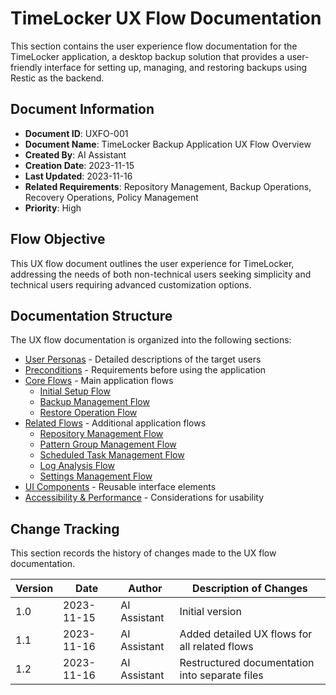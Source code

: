 # TimeLocker UX Flow Documentation

This section contains the user experience flow documentation for the TimeLocker application, a desktop backup solution that provides a user-friendly interface
for setting up, managing, and restoring backups using Restic as the backend.

## Document Information

- **Document ID**: UXFO-001
- **Document Name**: TimeLocker Backup Application UX Flow Overview
- **Created By**: AI Assistant
- **Creation Date**: 2023-11-15
- **Last Updated**: 2023-11-16
- **Related Requirements**: Repository Management, Backup Operations, Recovery Operations, Policy Management
- **Priority**: High

## Flow Objective

This UX flow document outlines the user experience for TimeLocker, addressing the needs of both non-technical users seeking simplicity and technical users
requiring advanced customization options.

## Documentation Structure

The UX flow documentation is organized into the following sections:

- [User Personas](user-personas.md) - Detailed descriptions of the target users
- [Preconditions](preconditions.md) - Requirements before using the application
- [Core Flows](core-flows.md) - Main application flows
    - [Initial Setup Flow](initial-setup-flow.md)
    - [Backup Management Flow](backup-management-flow.md)
    - [Restore Operation Flow](restore-operation-flow.md)
- [Related Flows](related-flows.md) - Additional application flows
    - [Repository Management Flow](repository-management-flow.md)
    - [Pattern Group Management Flow](pattern-group-management-flow.md)
    - [Scheduled Task Management Flow](scheduled-task-management-flow.md)
    - [Log Analysis Flow](log-analysis-flow.md)
    - [Settings Management Flow](settings-management-flow.md)
- [UI Components](ui-components.md) - Reusable interface elements
- [Accessibility & Performance](accessibility-performance.md) - Considerations for usability

## Change Tracking

This section records the history of changes made to the UX flow documentation.

| Version | Date       | Author       | Description of Changes                         |
|---------|------------|--------------|------------------------------------------------|
| 1.0     | 2023-11-15 | AI Assistant | Initial version                                |
| 1.1     | 2023-11-16 | AI Assistant | Added detailed UX flows for all related flows  |
| 1.2     | 2023-11-16 | AI Assistant | Restructured documentation into separate files |
